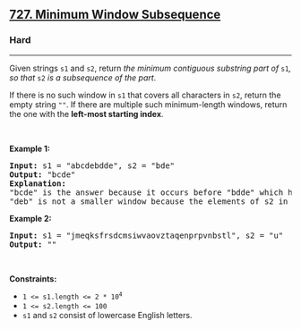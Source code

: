 <h2><a href="https://leetcode.com/problems/minimum-window-subsequence/">727. Minimum Window Subsequence</a></h2><h3>Hard</h3><hr><div><p>Given strings <code>s1</code> and <code>s2</code>, return <em>the minimum contiguous&nbsp;substring part of </em><code>s1</code><em>, so that </em><code>s2</code><em> is a subsequence of the part</em>.</p>

<p>If there is no such window in <code>s1</code> that covers all characters in <code>s2</code>, return the empty string <code>""</code>. If there are multiple such minimum-length windows, return the one with the <strong>left-most starting index</strong>.</p>

<p>&nbsp;</p>
<p><strong class="example">Example 1:</strong></p>

<pre><strong>Input:</strong> s1 = "abcdebdde", s2 = "bde"
<strong>Output:</strong> "bcde"
<strong>Explanation:</strong> 
"bcde" is the answer because it occurs before "bdde" which has the same length.
"deb" is not a smaller window because the elements of s2 in the window must occur in order.
</pre>

<p><strong class="example">Example 2:</strong></p>

<pre><strong>Input:</strong> s1 = "jmeqksfrsdcmsiwvaovztaqenprpvnbstl", s2 = "u"
<strong>Output:</strong> ""
</pre>

<p>&nbsp;</p>
<p><strong>Constraints:</strong></p>

<ul>
	<li><code>1 &lt;= s1.length &lt;= 2 * 10<sup>4</sup></code></li>
	<li><code>1 &lt;= s2.length &lt;= 100</code></li>
	<li><code>s1</code> and <code>s2</code> consist of lowercase English letters.</li>
</ul>
</div>